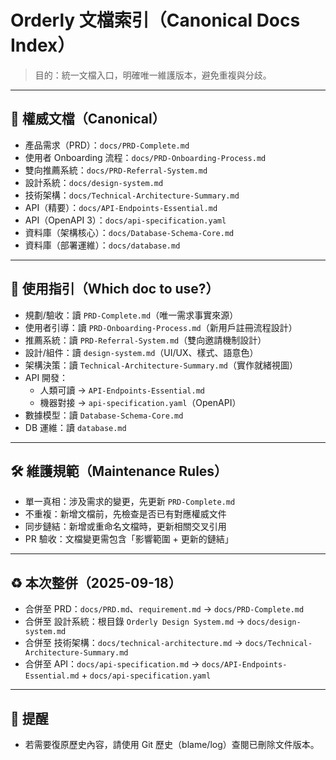 # Orderly 文檔索引（Canonical Docs Index）

> 目的：統一文檔入口，明確唯一維護版本，避免重複與分歧。

---

## 🎯 權威文檔（Canonical）
- 產品需求（PRD）：`docs/PRD-Complete.md`
- 使用者 Onboarding 流程：`docs/PRD-Onboarding-Process.md`
- 雙向推薦系統：`docs/PRD-Referral-System.md`
- 設計系統：`docs/design-system.md`
- 技術架構：`docs/Technical-Architecture-Summary.md`
- API（精要）：`docs/API-Endpoints-Essential.md`
- API（OpenAPI 3）：`docs/api-specification.yaml`
- 資料庫（架構核心）：`docs/Database-Schema-Core.md`
- 資料庫（部署運維）：`docs/database.md`

---

## 🧭 使用指引（Which doc to use?）
- 規劃/驗收：讀 `PRD-Complete.md`（唯一需求事實來源）
- 使用者引導：讀 `PRD-Onboarding-Process.md`（新用戶註冊流程設計）
- 推薦系統：讀 `PRD-Referral-System.md`（雙向邀請機制設計）
- 設計/組件：讀 `design-system.md`（UI/UX、樣式、語意色）
- 架構決策：讀 `Technical-Architecture-Summary.md`（實作就緒視圖）
- API 開發：
  - 人類可讀 → `API-Endpoints-Essential.md`
  - 機器對接 → `api-specification.yaml`（OpenAPI）
- 數據模型：讀 `Database-Schema-Core.md`
- DB 運維：讀 `database.md`

---

## 🛠️ 維護規範（Maintenance Rules）
- 單一真相：涉及需求的變更，先更新 `PRD-Complete.md`
- 不重複：新增文檔前，先檢查是否已有對應權威文件
- 同步鏈結：新增或重命名文檔時，更新相關交叉引用
- PR 驗收：文檔變更需包含「影響範圍 + 更新的鏈結」

---

## ♻️ 本次整併（2025-09-18）
- 合併至 PRD：`docs/PRD.md`、`requirement.md` → `docs/PRD-Complete.md`
- 合併至 設計系統：根目錄 `Orderly Design System.md` → `docs/design-system.md`
- 合併至 技術架構：`docs/technical-architecture.md` → `docs/Technical-Architecture-Summary.md`
- 合併至 API：`docs/api-specification.md` → `docs/API-Endpoints-Essential.md` + `docs/api-specification.yaml`

---

## 📌 提醒
- 若需要復原歷史內容，請使用 Git 歷史（blame/log）查閱已刪除文件版本。
